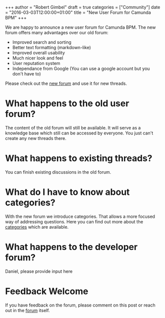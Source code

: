 +++
author = "Robert Gimbel"
draft = true
categories = ["Community"]
date = "2016-03-03T12:00:00+01:00"
title = "New User Forum for Camunda BPM"
+++

We are happy to announce a new user forum for Camunda BPM. The new forum offers many advantages over our old forum:

* Improved search and sorting
* Better text formatting (markdown-like)
* Improved overall usability
* Much nicer look and feel
* User reputation system
* Independance from Google (You can use a google account but you don't have to)

Please check out the [new forum](https://forum.camunda.org/) and use it for new threads.
<!--more-->

# What happens to the old user forum?
The content of the old forum will still be available. It will serve as a knowledge base which still can be accessed by everyone. You just can't create any new threads there.  

# What happens to existing threads?
You can finish existing discussions in the old forum. 

# What do I have to know about categories?
With the new forum we introduce categories. That allows a more focused way of addressing questions.
Here you can find out more about the [categories](https://forum.camunda.org/categories) which are available. 

# What happens to the developer forum?
Daniel, please provide input here

# Feedback Welcome
If you have feedback on the forum, please comment on this post or reach out in the [forum](https://forum.camunda.org/) itself.
